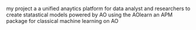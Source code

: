 my project a a unified anaytics platform for data analyst and researchers to create statastical models powered by AO using the AOlearn an APM package for classical machine learning on AO 

